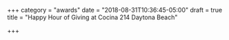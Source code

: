 +++
category = "awards"
date = "2018-08-31T10:36:45-05:00"
draft = true
title = "Happy Hour of Giving at Cocina 214 Daytona Beach"

+++
